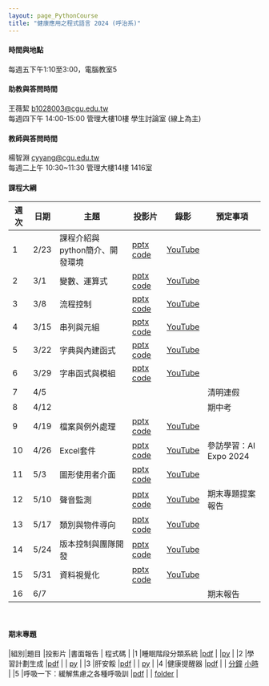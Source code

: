 ```yaml
---
layout: page_PythonCourse
title: "健康應用之程式語言 2024 (呼治系)"
---
```

<!---
課程代碼 GT0174
開課序號 61032
學生人數 29人
-->

#### 時間與地點
每週五下午1:10至3:00，電腦教室5<br/>

#### 助教與答問時間
王薇絜 b1028003@cgu.edu.tw<br/>
每週四下午 14:00-15:00 管理大樓10樓 學生討論室 (線上為主)<br/>

#### 教師與答問時間
楊智淵 cyyang@cgu.edu.tw <br/>
每週二上午 10:30~11:30 管理大樓14樓 1416室<br/>

#### 課程大綱

|週次|日期   |主題                       |投影片   |錄影 | 預定事項 |
|--- |---   |---                        |---|---|---|
|1   |2/23  | 課程介紹與python簡介、開發環境  | [pptx](https://changgunguniversity-my.sharepoint.com/:p:/g/personal/d000019097_cgu_edu_tw/Ec07vKRkQehBlGJUmsUUk5cBnk3LXOqIAev0pfnt89wx-w?e=LNpp8B) [code](https://changgunguniversity-my.sharepoint.com/:f:/g/personal/d000019097_cgu_edu_tw/EgTC2j0wDgNLn4HNjNtp0iMBrfHhnS90_YSWiKoJk7lYeQ?e=lQQcd1) | [YouTube](https://youtu.be/UItCRIwmPzg)        |                              |
|2   |3/1   | 變數、運算式              | [pptx](https://changgunguniversity-my.sharepoint.com/:p:/g/personal/d000019097_cgu_edu_tw/EUGqYI2jIA5EluD7t-5fYgYBZ_18nW_IWbzT8s8ncdxn6g?e=k2z9vZ)   [code](https://changgunguniversity-my.sharepoint.com/:f:/g/personal/d000019097_cgu_edu_tw/EnoxoOREvOJNrwGwixNMcrEBGf7jzcqb2-FQJIiDJbkE5w?e=HgKhjz)  | [YouTube](https://youtu.be/8NDaTvVsvjQ)        |                              |
|3   |3/8   | 流程控制                  | [pptx](https://changgunguniversity-my.sharepoint.com/:p:/g/personal/d000019097_cgu_edu_tw/EX4fK2YONaFGoPVCFYwrTjIBbEF8vaR1UUMw05gG0CAFMw?e=KT77Eh) [code](https://changgunguniversity-my.sharepoint.com/:f:/g/personal/d000019097_cgu_edu_tw/EkKP0IMIaeBAugDdzfcP-vkBsrVVsPgJAnZl_pp_p2ZGMg?e=EhGLeS)     | [YouTube](https://youtu.be/rcv6FgVvW3w)        |                              |
|4   |3/15  | 串列與元組                | [pptx](https://changgunguniversity-my.sharepoint.com/:p:/g/personal/d000019097_cgu_edu_tw/EbLvB9uHpGRCjwz_7fhqNPcBTGJXCJp5JqGKMHMaVdBbNQ?e=zIin3b) [code](https://changgunguniversity-my.sharepoint.com/:f:/g/personal/d000019097_cgu_edu_tw/EsCHuAhwxRRHh-sJBB9EW5IBNf9Z8JYTnPmjbe5XmeigzA?e=04H3di)     | [YouTube](https://youtu.be/6yiqRuR8JCg)        |                              |
|5   |3/22  | 字典與內建函式            | [pptx](https://changgunguniversity-my.sharepoint.com/:p:/g/personal/d000019097_cgu_edu_tw/Ebn9t-amiVFMiVtoOxQPHIABnEpPNa_aaY6f30duisiOkw?e=STgfJ7) [code](https://changgunguniversity-my.sharepoint.com/:f:/g/personal/d000019097_cgu_edu_tw/EtmuGX643CBLn3USBrfPN3UBp6UuzIx2GQPJmfmOUGC4pQ?e=wusdHr)     | [YouTube](https://youtu.be/O5bt77mb4So)        |                              |
|6   |3/29  | 字串函式與模組            | [pptx](https://changgunguniversity-my.sharepoint.com/:p:/g/personal/d000019097_cgu_edu_tw/EQqySTy9iABDtOrq7WdnpdABWWvKTZxwJ6zCwhJ9e2KBEg?e=ucze7O) [code](https://changgunguniversity-my.sharepoint.com/:f:/g/personal/d000019097_cgu_edu_tw/EkxhPemj-n5Klnun5d-1jPIBi3svaxpe4M0Elg2218C0gw?e=7hgQBV)   | [YouTube](https://youtu.be/Jf9p5rk7Hcg)        |                              |
|7   |4/5   |                           |      |         | 清明連假                         |
|8   |4/12  |                           |      |         | 期中考                          |
|9   |4/19  | 檔案與例外處理            | [pptx](https://changgunguniversity-my.sharepoint.com/:p:/g/personal/d000019097_cgu_edu_tw/ETcJr8uRI0JIsFPNfpjGw28B4JnpBLOHNeFkeUCBPbLXgw?e=AI0ptP) [code](https://changgunguniversity-my.sharepoint.com/:f:/g/personal/d000019097_cgu_edu_tw/Ety4j-b6eZtDuqw2zucANAUBbJyoLTqjiW9bqnuJVlXSzw?e=0reMJn)     | [YouTube](https://youtu.be/XSeRbQSIQSk)        |                                 |
|10  |4/26  | Excel套件                 | [pptx](https://changgunguniversity-my.sharepoint.com/:p:/g/personal/d000019097_cgu_edu_tw/EQxFCI_3qtNNvqNVt0dXuucBtXegauGAJFQ-9IxlNNTwuw?e=csXYl6) [code](https://changgunguniversity-my.sharepoint.com/:f:/g/personal/d000019097_cgu_edu_tw/EmP1PRsTHz9Jr-HVFbjxHf4BhYLPkrefq5B22ME1etOldw?e=azfQF4)     | [YouTube](https://youtu.be/bs9yTIZY1ME)        | 參訪學習：AI Expo 2024          |
|11  |5/3   | 圖形使用者介面             | [pptx](https://changgunguniversity-my.sharepoint.com/:p:/g/personal/d000019097_cgu_edu_tw/ER0M8xpUdGpAnKKrEAxolXcBZWRObaTx-cqyjGk46w5DTQ?e=8uJVkk) [code](https://changgunguniversity-my.sharepoint.com/:f:/g/personal/d000019097_cgu_edu_tw/ErHzk2dt7RpKvep29M4CIKIBTjOaAo0NgI625RKQndoMXg?e=6o8WyN)     | [YouTube](https://youtu.be/m3pdopRpeAo)        |                                 |
|12  |5/10  | 聲音監測                   | [pptx](https://changgunguniversity-my.sharepoint.com/:p:/g/personal/d000019097_cgu_edu_tw/EXZrX4tyQblFrHNUdplys-4BtzU8uQ7NoTr8bxH-d_8yDA?e=DvNoKX) [code](https://changgunguniversity-my.sharepoint.com/:f:/g/personal/d000019097_cgu_edu_tw/EhumPMefb-5GvjSb8XbM6CsBbhc86QqB49kGjxZNdzhlkA?e=FfClqW)     | [YouTube](https://youtu.be/mKHib1QagWA)        | 期末專題提案報告               |
|13  |5/17  | 類別與物件導向             | [pptx](https://changgunguniversity-my.sharepoint.com/:p:/g/personal/d000019097_cgu_edu_tw/ERA6bQmY_oVGkIfEjh-RF1kBWYMMi1YitmeU81bzq9ld9w?e=3CrOrO) [code](https://changgunguniversity-my.sharepoint.com/:f:/g/personal/d000019097_cgu_edu_tw/EtAVVzS8dLFHi1KINzhhfY8BR8czc-ytXrZggttfDzAkig?e=qfwYZt)     | [YouTube](https://youtu.be/HOX6Wleo2ZQ)        |                                |
|14  |5/24  | 版本控制與團隊開發         | [pptx](https://changgunguniversity-my.sharepoint.com/:p:/g/personal/d000019097_cgu_edu_tw/ESbzM5dhmdtNpVB_s0drlE0B-yDbUS5BU2vPwQLp6NYlMg?e=9LM6RX) [code](https://changgunguniversity-my.sharepoint.com/:f:/g/personal/d000019097_cgu_edu_tw/EraT_vhzQJ9HgOJz-K48fRABJjoVMh6aOEVHUxXxYWSRWg?e=lNzix1)     | [YouTube](https://youtu.be/BYn0sNYUOd8)        |                              |
|15  |5/31  | 資料視覺化                 | [pptx](https://changgunguniversity-my.sharepoint.com/:p:/g/personal/d000019097_cgu_edu_tw/Ee1SBvqQmWpKhRJqUziIiQkBbhwT5ek2brHK2KJitxRJgw?e=VTfMpx) [code](https://changgunguniversity-my.sharepoint.com/:f:/g/personal/d000019097_cgu_edu_tw/EsE7HLYo22pKtzMskpKhiu8B260fzvhzigcQkrc9XANz0Q?e=4asisB)    | [YouTube](https://youtu.be/rSZpiAOuwKE)        |                        |
|16  |6/7   |                            |      |         |  期末報告                      |

<br/>

#### 期末專題

|組別|題目                               |投影片                  |書面報告 | 程式碼  |
|1   |睡眠階段分類系統                   |[pdf](https://www.dropbox.com/scl/fi/tntlgup4hh4mf3b3voade/B1208037_-_.pdf?rlkey=g830ei1ldzxjhtmkzj2cox7tc&dl=0)                      |        |[py](https://www.dropbox.com/scl/fi/vfl12ohczbw60ypz66964/_.py?rlkey=6usxw9frdqlanz4owkb9viv9w&dl=0)        |
|2   |學習計劃生成                       |[pdf](https://www.dropbox.com/scl/fi/b2ad163l1vpzmekg6h3ol/B1208031_B1208031.pdf?rlkey=mw04s9d29kkj6ltzemwhxy5ks&dl=0)                      |        | [py](https://www.dropbox.com/scl/fi/kjibk5pooskjyvwn0u0zp/B1208031.py?rlkey=ecew4safws2fipveacixn61jl&dl=0)       |
|3   |肝安餒                             |[pdf](https://www.dropbox.com/scl/fi/93bak2km83kw59hfbx8jq/B1208018_-3.pdf?rlkey=o3espjwbv99p8lvnbab07x5mg&dl=0)                      |        | [py](https://www.dropbox.com/scl/fi/vonh90epf3h32rbkqwqij/3.py?rlkey=m1ep1sb1tbggslsx430krm62o&dl=0)  | 
|4   |健康提醒器                         |[pdf](https://www.dropbox.com/scl/fi/5qdieuraveqov28eg0n4w/B1208005_-_.pdf?rlkey=brnlm43ri8jnr7qt4v26yd9id&dl=0)                      |        | [分鐘](https://www.dropbox.com/scl/fi/7tolpn6krd6qxxp6wnowp/_.py?rlkey=cvs4y6ssy58bic6qzfjesemgb&dl=0) [小時](https://www.dropbox.com/scl/fi/ewsvi5x3zfjguplig9ocs/ver.py?rlkey=6tvllzmw9l22q8uwnm7c00vsj&dl=0)    |
|5   |呼吸一下：緩解焦慮之各種呼吸訓     |[pdf](https://www.dropbox.com/s/c32oqhatvfi3gmy/%E5%91%BC%E6%B2%BB%E4%B8%80%E7%AC%AC%E4%BA%94%E7%B5%84%20%E5%91%BC%E5%90%B8%E4%B8%80%E4%B8%8B%EF%BC%9A%E7%B7%A9%E8%A7%A3%E7%84%A6%E6%85%AE%E4%B9%8B%E5%90%84%E7%A8%AE%E5%91%BC%E5%90%B8%E8%A8%93%E7%B7%B4.pdf?dl=0)                       |        | [folder](https://www.dropbox.com/scl/fo/1zr90cw0db96z8p6dgd96/AA6xqFJQYpERJo5p0U6EHng?rlkey=aw7p41qjnckjvi0a3w982xp0b&dl=0)       |

<br/>

